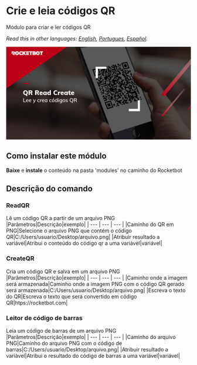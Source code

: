 # Crie e leia códigos QR
  
Módulo para criar e ler códigos QR
  
*Read this in other languages: [English](Manual_QRReadCreate.md), [Portugues](Manual_QRReadCreate.pr.md), [Español](Manual_QRReadCreate.es.md).*
  
![banner](imgs/Banner_QRReadCreate.png)
## Como instalar este módulo
  
__Baixe__ e __instale__ o conteúdo na pasta 'modules' no caminho do Rocketbot  



## Descrição do comando

### ReadQR
  
Lê um código QR a partir de um arquivo PNG
|Parâmetros|Descrição|exemplo|
| --- | --- | --- |
|Caminho do QR em PNG|Selecione o arquivo PNG que contém o código QR|C:/Users/usuario/Desktop/arquivo.png|
|Atribuir resultado a variável|Atribui o conteúdo do código qr a uma variável|variável|

### CreateQR
  
Cria um código QR e salva em um arquivo PNG
|Parâmetros|Descrição|exemplo|
| --- | --- | --- |
|Caminho onde a imagem será armazenada|Caminho onde a imagem PNG com o código QR gerado será armazenada|C:/Users/usuario/Desktop/arquivo.png|
|Escreva o texto do QR|Escreva o texto que será convertido em código QR|htps://rocketbot.com|

### Leitor de código de barras
  
Leia um código de barras de um arquivo PNG
|Parâmetros|Descrição|exemplo|
| --- | --- | --- |
|Caminho do arquivo PNG|Caminho do arquivo PNG com o código de barras|C:/Users/usuario/Desktop/arquivo.png|
|Atribuir resultado a variável|Atribui o resultado do código de barras a uma variável|variável|
